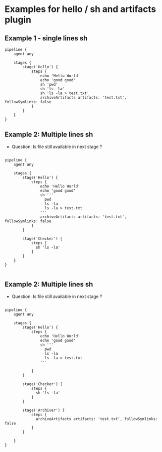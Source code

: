 # Examples for hello / sh and artifacts plugin 



## Example 1 - single lines sh 

```
pipeline {
    agent any

    stages {
        stage('Hello') {
            steps {
                echo 'Hello World'
                echo 'good good'
                sh 'pwd'
                sh 'ls -la'
                sh 'ls -la > test.txt'
                archiveArtifacts artifacts: 'test.txt', followSymlinks: false
            }
        }
    }
}

```

## Example 2: Multiple lines sh 

  * Question: Is file still available in next stage ?

```

pipeline {
    agent any

    stages {
        stage('Hello') {
            steps {
                echo 'Hello World'
                echo 'good good'
                sh '''
                  pwd
                  ls -la
                  ls -la > test.txt
                '''
                archiveArtifacts artifacts: 'test.txt', followSymlinks: false
            }
        }
        
        stage('Checker') {
            steps {
              sh 'ls -la'
            }
        }
    }
}


```

## Example 2: Multiple lines sh 

  * Question: Is file still available in next stage ?

```

pipeline {
    agent any

    stages {
        stage('Hello') {
            steps {
                echo 'Hello World'
                echo 'good good'
                sh '''
                  pwd
                  ls -la
                  ls -la > test.txt
                '''
                
            }
        }
        
        stage('Checker') {
            steps {
              sh 'ls -la'
            }
        }
        
        stage('Archiver') {
            steps {
              archiveArtifacts artifacts: 'test.txt', followSymlinks: false
            }
        }
        
    }
}


```

